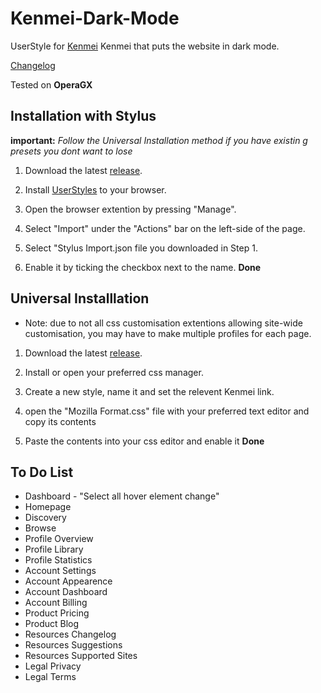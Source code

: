 # Kenmei-Dark-Mode

 UserStyle for [Kenmei](https://www.kenmei.co) Kenmei that puts the website in dark mode.

 [Changelog](https://github.com/Kyerstorm/Kenmei-Dark-Mode/blob/main/Changelog.md)

 Tested on **OperaGX**

## Installation with Stylus

**important:** *Follow the Universal Installation method if you have existin g presets you dont want to lose*

1. Download the latest [release](https://github.com/Kyerstorm/Kenmei-Dark-Mode/releases).

2. Install [UserStyles](https://userstyles.org/) to your browser.

3. Open the browser extention by pressing "Manage".

4. Select "Import" under the "Actions" bar on the left-side of the page.

5. Select "Stylus Import.json file you downloaded in Step 1.

6. Enable it by ticking the checkbox next to the name.
**Done**

## Universal Installlation

- Note: due to not all css customisation extentions allowing site-wide customisation, you may have to make multiple profiles for each page.

1. Download the latest [release](https://github.com/Kyerstorm/Kenmei-Dark-Mode/releases).

2. Install or open your preferred css manager.

3. Create a new style, name it and set the relevent Kenmei link.

4. open the "Mozilla Format.css" file with your preferred text editor and copy its contents

5. Paste the contents into your css editor and enable it
**Done**

## To Do List

- Dashboard - "Select all hover element change"
- Homepage
- Discovery
- Browse
- Profile Overview
- Profile Library
- Profile Statistics
- Account Settings
- Account Appearence
- Account Dashboard
- Account Billing
- Product Pricing
- Product Blog
- Resources Changelog
- Resources Suggestions
- Resources Supported Sites
- Legal Privacy
- Legal Terms
